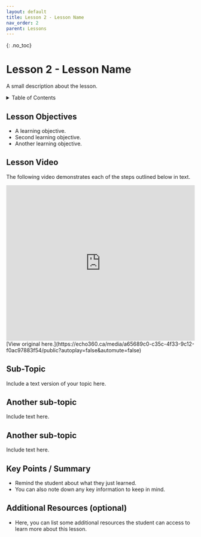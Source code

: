 ```yaml
---
layout: default
title: Lesson 2 - Lesson Name
nav_order: 2
parent: Lessons
---
```


{: .no_toc}  
# Lesson 2 - Lesson Name 

A small description about the lesson.

<details markdown="block">
  <summary>
    Table of Contents
  </summary>
  {: .text-delta }
- TOC
{:toc}
</details>

## Lesson Objectives
- A learning objective.
- Second learning objective.
- Another learning objective.

## Lesson Video
The following video demonstrates each of the steps outlined below in text.

<iframe height="416" width="100%" allowfullscreen frameborder=0 src="https://echo360.ca/media/a65689c0-c35c-4f33-9c12-f0ac97883f54/public?autoplay=false&automute=false"></iframe>
[View original here.](https://echo360.ca/media/a65689c0-c35c-4f33-9c12-f0ac97883f54/public?autoplay=false&automute=false)

## Sub-Topic

Include a text version of your topic here.

## Another sub-topic

Include text here.

## Another sub-topic

Include text here.

## Key Points / Summary

- Remind the student about what they just learned.
- You can also note down any key information to keep in mind.

## Additional Resources (optional)

- Here, you can list some additional resources the student can access to learn more about this lesson.

